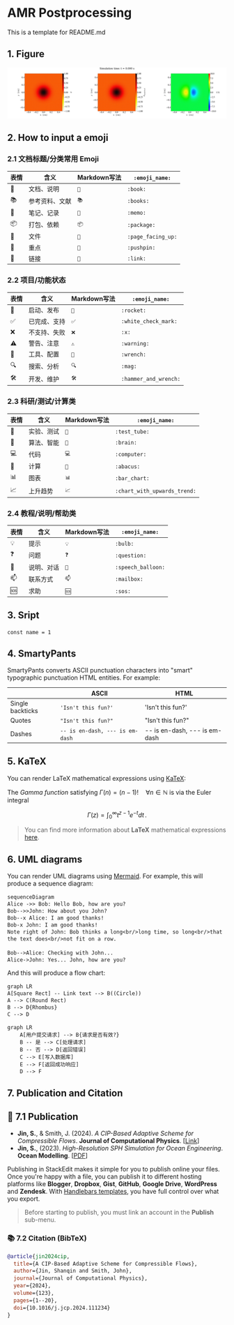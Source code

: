 # AMR Postprocessing

This is a template for README.md

## 1. Figure
![image](debug_results/plt00000/plt00000_combined.png)


## 2. How to input a emoji

### 2.1 文档标题/分类常用 Emoji
| 表情 | 含义      | Markdown写法 | `:emoji_name:`     |
| -- | ------- | ---------- | ------------------ |
| 📖 | 文档、说明   | `📖`       | `:book:`           |
| 📚 | 参考资料、文献 | `📚`       | `:books:`          |
| 📝 | 笔记、记录   | `📝`       | `:memo:`           |
| 📦 | 打包、依赖   | `📦`       | `:package:`        |
| 📄 | 文件      | `📄`       | `:page_facing_up:` |
| 📌 | 重点      | `📌`       | `:pushpin:`        |
| 🔗 | 链接      | `🔗`       | `:link:`           |

### 2.2 项目/功能状态
| 表情  | 含义     | Markdown写法 | `:emoji_name:`        |
| --- | ------ | ---------- | --------------------- |
| 🚀  | 启动、发布  | `🚀`       | `:rocket:`            |
| ✅   | 已完成、支持 | `✅`        | `:white_check_mark:`  |
| ❌   | 不支持、失败 | `❌`        | `:x:`                 |
| ⚠️  | 警告、注意  | `⚠️`       | `:warning:`           |
| 🔧  | 工具、配置  | `🔧`       | `:wrench:`            |
| 🔍  | 搜索、分析  | `🔍`       | `:mag:`               |
| 🛠️ | 开发、维护  | `🛠️`      | `:hammer_and_wrench:` |

### 2.3 科研/测试/计算类
| 表情 | 含义    | Markdown写法 | `:emoji_name:`               |
| -- | ----- | ---------- | ---------------------------- |
| 🧪 | 实验、测试 | `🧪`       | `:test_tube:`                |
| 🧠 | 算法、智能 | `🧠`       | `:brain:`                    |
| 💻 | 代码    | `💻`       | `:computer:`                 |
| 🧮 | 计算    | `🧮`       | `:abacus:`                   |
| 📊 | 图表    | `📊`       | `:bar_chart:`                |
| 📈 | 上升趋势  | `📈`       | `:chart_with_upwards_trend:` |

### 2.4 教程/说明/帮助类
| 表情 | 含义    | Markdown写法 | `:emoji_name:`     |
| -- | ----- | ---------- | ------------------ |
| 💡 | 提示    | `💡`       | `:bulb:`           |
| ❓  | 问题    | `❓`        | `:question:`       |
| 💬 | 说明、对话 | `💬`       | `:speech_balloon:` |
| 📫 | 联系方式  | `📫`       | `:mailbox:`        |
| 🆘 | 求助    | `🆘`       | `:sos:`            |


## 3. Sript
```javescript
const name = 1
```


## 4. SmartyPants

SmartyPants converts ASCII punctuation characters into "smart" typographic punctuation HTML entities. For example:

|                |ASCII                          |HTML                         |
|----------------|-------------------------------|-----------------------------|
|Single backticks|`'Isn't this fun?'`            |'Isn't this fun?'            |
|Quotes          |`"Isn't this fun?"`            |"Isn't this fun?"            |
|Dashes          |`-- is en-dash, --- is em-dash`|-- is en-dash, --- is em-dash|


## 5. KaTeX

You can render LaTeX mathematical expressions using [KaTeX](https://khan.github.io/KaTeX/):

The *Gamma function* satisfying $\Gamma(n) = (n-1)!\quad\forall n\in\mathbb N$ is via the Euler integral

$$
\Gamma(z) = \int_0^\infty t^{z-1}e^{-t}dt\,.
$$

> You can find more information about **LaTeX** mathematical expressions [here](http://meta.math.stackexchange.com/questions/5020/mathjax-basic-tutorial-and-quick-reference).


## 6. UML diagrams

You can render UML diagrams using [Mermaid](https://mermaidjs.github.io/). For example, this will produce a sequence diagram:

```mermaid
sequenceDiagram
Alice ->> Bob: Hello Bob, how are you?
Bob-->>John: How about you John?
Bob--x Alice: I am good thanks!
Bob-x John: I am good thanks!
Note right of John: Bob thinks a long<br/>long time, so long<br/>that the text does<br/>not fit on a row.

Bob-->Alice: Checking with John...
Alice->John: Yes... John, how are you?
```

And this will produce a flow chart:

```mermaid
graph LR
A[Square Rect] -- Link text --> B((Circle))
A --> C(Round Rect)
B --> D{Rhombus}
C --> D
```
```mermaid
graph LR
    A[用户提交请求] --> B{请求是否有效?}
    B -- 是 --> C[处理请求]
    B -- 否 --> D[返回错误]
    C --> E[写入数据库]
    E --> F[返回成功响应]
    D --> F
```

## 7. Publication and Citation


## 📄 7.1 Publication

- **Jin, S.**, & Smith, J. (2024). *A CIP-Based Adaptive Scheme for Compressible Flows*. **Journal of Computational Physics**. [[Link](https://doi.org/10.1016/j.jcp.2024.111234)]
- **Jin, S.**, (2023). *High-Resolution SPH Simulation for Ocean Engineering*. **Ocean Modelling**. [[PDF](./papers/SPH2023.pdf)]



Publishing in StackEdit makes it simple for you to publish online your files. Once you're happy with a file, you can publish it to different hosting platforms like **Blogger**, **Dropbox**, **Gist**, **GitHub**, **Google Drive**, **WordPress** and **Zendesk**. With [Handlebars templates](http://handlebarsjs.com/), you have full control over what you export.

> Before starting to publish, you must link an account in the **Publish** sub-menu.


### 📚 7.2 Citation (BibTeX)

```bibtex
@article{jin2024cip,
  title={A CIP-Based Adaptive Scheme for Compressible Flows},
  author={Jin, Shanqin and Smith, John},
  journal={Journal of Computational Physics},
  year={2024},
  volume={123},
  pages={1--20},
  doi={10.1016/j.jcp.2024.111234}
}
```

